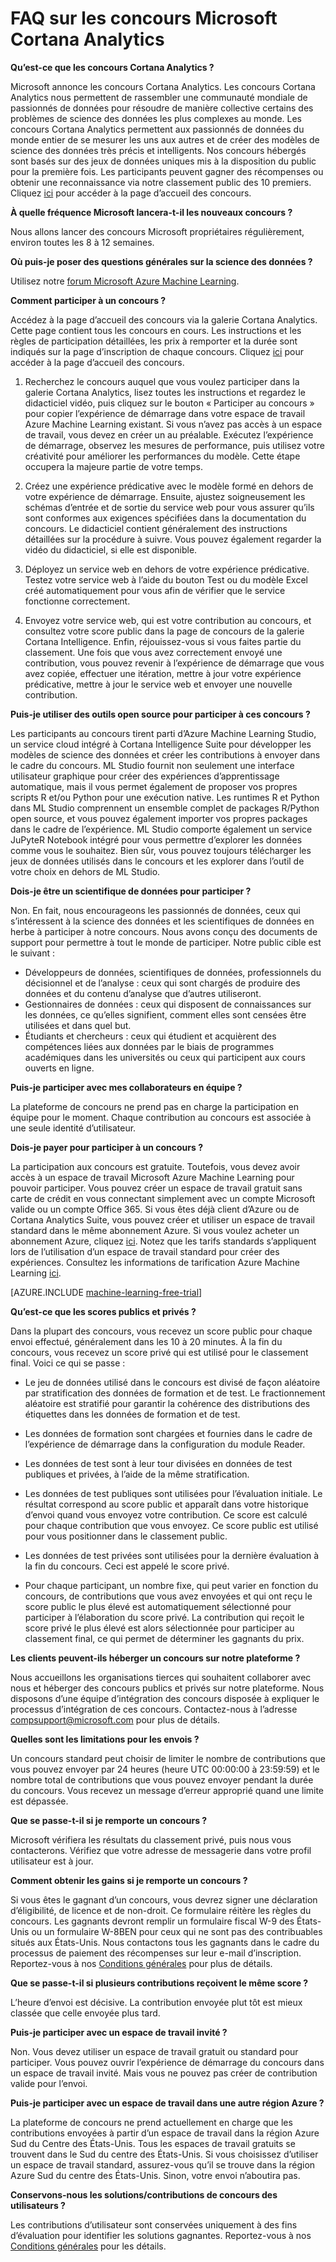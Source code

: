 <properties
	pageTitle="FAQ sur les concours Cortana Analytics | Microsoft Azure"
	description="Forum Aux Questions sur les concours Microsoft Cortana Analytics."
	services="machine-learning"
	documentationCenter=""
	authors="hning86"
	manager="paulettm"
	editor="cgronlun"/>

<tags
	ms.service="machine-learning"
	ms.workload="data-services"
	ms.tgt_pltfrm="na"
	ms.devlang="na"
	ms.topic="article"
	ms.date="03/11/2016"
	ms.author="haining;chlovel;garye"/>

# FAQ sur les concours Microsoft Cortana Analytics

**Qu’est-ce que les concours Cortana Analytics ?**

Microsoft annonce les concours Cortana Analytics. Les concours Cortana Analytics nous permettent de rassembler une communauté mondiale de passionnés de données pour résoudre de manière collective certains des problèmes de science des données les plus complexes au monde. Les concours Cortana Analytics permettent aux passionnés de données du monde entier de se mesurer les uns aux autres et de créer des modèles de science des données très précis et intelligents. Nos concours hébergés sont basés sur des jeux de données uniques mis à la disposition du public pour la première fois. Les participants peuvent gagner des récompenses ou obtenir une reconnaissance via notre classement public des 10 premiers. Cliquez [ici](http://aka.ms/CIComp) pour accéder à la page d’accueil des concours.

**À quelle fréquence Microsoft lancera-t-il les nouveaux concours ?**

Nous allons lancer des concours Microsoft propriétaires régulièrement, environ toutes les 8 à 12 semaines.

**Où puis-je poser des questions générales sur la science des données ?**

Utilisez notre [forum Microsoft Azure Machine Learning](https://social.msdn.microsoft.com/forums/azure/home?forum=MachineLearning).

**Comment participer à un concours ?**

Accédez à la page d’accueil des concours via la galerie Cortana Analytics. Cette page contient tous les concours en cours. Les instructions et les règles de participation détaillées, les prix à remporter et la durée sont indiqués sur la page d’inscription de chaque concours. Cliquez [ici](http://aka.ms/CIComp) pour accéder à la page d’accueil des concours.

1. Recherchez le concours auquel que vous voulez participer dans la galerie Cortana Analytics, lisez toutes les instructions et regardez le didacticiel vidéo, puis cliquez sur le bouton « Participer au concours » pour copier l’expérience de démarrage dans votre espace de travail Azure Machine Learning existant. Si vous n’avez pas accès à un espace de travail, vous devez en créer un au préalable. Exécutez l’expérience de démarrage, observez les mesures de performance, puis utilisez votre créativité pour améliorer les performances du modèle. Cette étape occupera la majeure partie de votre temps.   

2. Créez une expérience prédicative avec le modèle formé en dehors de votre expérience de démarrage. Ensuite, ajustez soigneusement les schémas d’entrée et de sortie du service web pour vous assurer qu’ils sont conformes aux exigences spécifiées dans la documentation du concours. Le didacticiel contient généralement des instructions détaillées sur la procédure à suivre. Vous pouvez également regarder la vidéo du didacticiel, si elle est disponible.

3. Déployez un service web en dehors de votre expérience prédicative. Testez votre service web à l’aide du bouton Test ou du modèle Excel créé automatiquement pour vous afin de vérifier que le service fonctionne correctement.

4. Envoyez votre service web, qui est votre contribution au concours, et consultez votre score public dans la page de concours de la galerie Cortana Intelligence. Enfin, réjouissez-vous si vous faites partie du classement. Une fois que vous avez correctement envoyé une contribution, vous pouvez revenir à l’expérience de démarrage que vous avez copiée, effectuer une itération, mettre à jour votre expérience prédicative, mettre à jour le service web et envoyer une nouvelle contribution.

**Puis-je utiliser des outils open source pour participer à ces concours ?**

Les participants au concours tirent parti d’Azure Machine Learning Studio, un service cloud intégré à Cortana Intelligence Suite pour développer les modèles de science des données et créer les contributions à envoyer dans le cadre du concours. ML Studio fournit non seulement une interface utilisateur graphique pour créer des expériences d’apprentissage automatique, mais il vous permet également de proposer vos propres scripts R et/ou Python pour une exécution native. Les runtimes R et Python dans ML Studio comprennent un ensemble complet de packages R/Python open source, et vous pouvez également importer vos propres packages dans le cadre de l’expérience. ML Studio comporte également un service JuPyteR Notebook intégré pour vous permettre d’explorer les données comme vous le souhaitez. Bien sûr, vous pouvez toujours télécharger les jeux de données utilisés dans le concours et les explorer dans l’outil de votre choix en dehors de ML Studio.

**Dois-je être un scientifique de données pour participer ?**

Non. En fait, nous encourageons les passionnés de données, ceux qui s’intéressent à la science des données et les scientifiques de données en herbe à participer à notre concours. Nous avons conçu des documents de support pour permettre à tout le monde de participer. Notre public cible est le suivant :
* Développeurs de données, scientifiques de données, professionnels du décisionnel et de l’analyse : ceux qui sont chargés de produire des données et du contenu d’analyse que d’autres utiliseront.
* Gestionnaires de données : ceux qui disposent de connaissances sur les données, ce qu’elles signifient, comment elles sont censées être utilisées et dans quel but.
* Étudiants et chercheurs : ceux qui étudient et acquièrent des compétences liées aux données par le biais de programmes académiques dans les universités ou ceux qui participent aux cours ouverts en ligne.


**Puis-je participer avec mes collaborateurs en équipe ?**

La plateforme de concours ne prend pas en charge la participation en équipe pour le moment. Chaque contribution au concours est associée à une seule identité d’utilisateur.

**Dois-je payer pour participer à un concours ?**

La participation aux concours est gratuite. Toutefois, vous devez avoir accès à un espace de travail Microsoft Azure Machine Learning pour pouvoir participer. Vous pouvez créer un espace de travail gratuit sans carte de crédit en vous connectant simplement avec un compte Microsoft valide ou un compte Office 365. Si vous êtes déjà client d’Azure ou de Cortana Analytics Suite, vous pouvez créer et utiliser un espace de travail standard dans le même abonnement Azure. Si vous voulez acheter un abonnement Azure, cliquez [ici](https://azure.microsoft.com/pricing). Notez que les tarifs standards s’appliquent lors de l’utilisation d’un espace de travail standard pour créer des expériences. Consultez les informations de tarification Azure Machine Learning [ici](https://azure.microsoft.com/pricing/details/machine-learning/).

[AZURE.INCLUDE [machine-learning-free-trial](../../includes/machine-learning-free-trial.md)]

**Qu’est-ce que les scores publics et privés ?**

Dans la plupart des concours, vous recevez un score public pour chaque envoi effectué, généralement dans les 10 à 20 minutes. À la fin du concours, vous recevez un score privé qui est utilisé pour le classement final. Voici ce qui se passe :

* Le jeu de données utilisé dans le concours est divisé de façon aléatoire par stratification des données de formation et de test. Le fractionnement aléatoire est stratifié pour garantir la cohérence des distributions des étiquettes dans les données de formation et de test.
 
* Les données de formation sont chargées et fournies dans le cadre de l’expérience de démarrage dans la configuration du module Reader.

* Les données de test sont à leur tour divisées en données de test publiques et privées, à l’aide de la même stratification.

* Les données de test publiques sont utilisées pour l’évaluation initiale. Le résultat correspond au score public et apparaît dans votre historique d’envoi quand vous envoyez votre contribution. Ce score est calculé pour chaque contribution que vous envoyez. Ce score public est utilisé pour vous positionner dans le classement public.

* Les données de test privées sont utilisées pour la dernière évaluation à la fin du concours. Ceci est appelé le score privé.

* Pour chaque participant, un nombre fixe, qui peut varier en fonction du concours, de contributions que vous avez envoyées et qui ont reçu le score public le plus élevé est automatiquement sélectionné pour participer à l’élaboration du score privé. La contribution qui reçoit le score privé le plus élevé est alors sélectionnée pour participer au classement final, ce qui permet de déterminer les gagnants du prix.

**Les clients peuvent-ils héberger un concours sur notre plateforme ?**

Nous accueillons les organisations tierces qui souhaitent collaborer avec nous et héberger des concours publics et privés sur notre plateforme. Nous disposons d’une équipe d’intégration des concours disposée à expliquer le processus d’intégration de ces concours. Contactez-nous à l’adresse [compsupport@microsoft.com](mailto:compsupport@microsoft.com) pour plus de détails.

**Quelles sont les limitations pour les envois ?**

Un concours standard peut choisir de limiter le nombre de contributions que vous pouvez envoyer par 24 heures (heure UTC 00:00:00 à 23:59:59) et le nombre total de contributions que vous pouvez envoyer pendant la durée du concours. Vous recevez un message d’erreur approprié quand une limite est dépassée.

**Que se passe-t-il si je remporte un concours ?**

Microsoft vérifiera les résultats du classement privé, puis nous vous contacterons. Vérifiez que votre adresse de messagerie dans votre profil utilisateur est à jour.

**Comment obtenir les gains si je remporte un concours ?**

Si vous êtes le gagnant d’un concours, vous devrez signer une déclaration d’éligibilité, de licence et de non-droit. Ce formulaire réitère les règles du concours. Les gagnants devront remplir un formulaire fiscal W-9 des États-Unis ou un formulaire W-8BEN pour ceux qui ne sont pas des contribuables situés aux États-Unis. Nous contactons tous les gagnants dans le cadre du processus de paiement des récompenses sur leur e-mail d’inscription. Reportez-vous à nos [Conditions générales](http://aka.ms/comptermsandconditions) pour plus de détails.

**Que se passe-t-il si plusieurs contributions reçoivent le même score ?**

L’heure d’envoi est décisive. La contribution envoyée plut tôt est mieux classée que celle envoyée plus tard.

**Puis-je participer avec un espace de travail invité ?**

Non. Vous devez utiliser un espace de travail gratuit ou standard pour participer. Vous pouvez ouvrir l’expérience de démarrage du concours dans un espace de travail invité. Mais vous ne pouvez pas créer de contribution valide pour l’envoi.

**Puis-je participer avec un espace de travail dans une autre région Azure ?**

La plateforme de concours ne prend actuellement en charge que les contributions envoyées à partir d’un espace de travail dans la région Azure Sud du Centre des États-Unis. Tous les espaces de travail gratuits se trouvent dans le Sud du centre des États-Unis. Si vous choisissez d’utiliser un espace de travail standard, assurez-vous qu’il se trouve dans la région Azure Sud du centre des États-Unis. Sinon, votre envoi n’aboutira pas.

**Conservons-nous les solutions/contributions de concours des utilisateurs ?**

Les contributions d’utilisateur sont conservées uniquement à des fins d’évaluation pour identifier les solutions gagnantes. Reportez-vous à nos [Conditions générales](http://aka.ms/comptermsandconditions) pour les détails.

<!---HONumber=AcomDC_0330_2016-->
